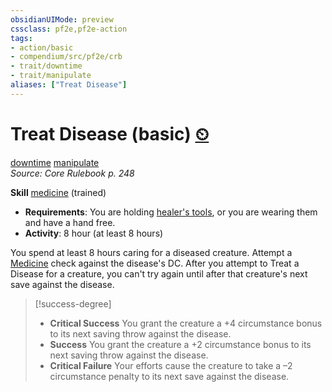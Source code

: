 ```yaml
---
obsidianUIMode: preview
cssclass: pf2e,pf2e-action
tags:
- action/basic
- compendium/src/pf2e/crb
- trait/downtime
- trait/manipulate
aliases: ["Treat Disease"]
---
```

# Treat Disease (basic) [⏲](../core-rulebook/chapter-9-playing-the-game.md#Actions "Duration or Frequency")
[downtime](../traits/downtime.md)  [manipulate](../traits/manipulate.md)  
*Source: Core Rulebook p. 248*  

**Skill** [medicine](../../compendium/skills.md#Medicine) (trained)
- **Requirements**: You are holding [healer's tools](../../compendium/equipment/items/healers-tools.md), or you are wearing them and have a hand free.
- **Activity**: 8 hour (at least 8 hours)

You spend at least 8 hours caring for a diseased creature. Attempt a [Medicine](../../compendium/skills.md#Medicine) check against the disease's DC. After you attempt to Treat a Disease for a creature, you can't try again until after that creature's next save against the disease.

> [!success-degree] 
> - **Critical Success** You grant the creature a +4 circumstance bonus to its next saving throw against the disease.
> - **Success** You grant the creature a +2 circumstance bonus to its next saving throw against the disease.
> - **Critical Failure** Your efforts cause the creature to take a –2 circumstance penalty to its next save against the disease.